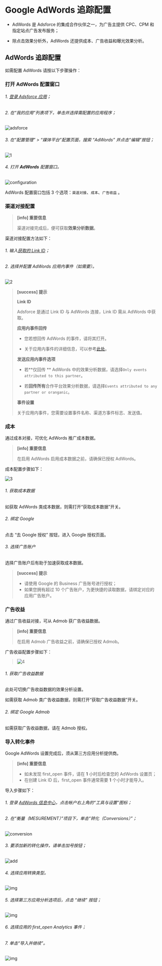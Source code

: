 # **Google AdWords 追踪配置**

* AdWords 是 Adsforce 的集成合作伙伴之一，为广告主提供 CPC、CPM 和指定站点广告发布服务；

* 除点击效果分析外，AdWords 还提供成本、广告收益和曝光效果分析。

## **AdWords 追踪配置**

  如需配置 AdWords 请按以下步骤操作：

### 打开 AdWords 配置窗口

###### 1. [登录 Adsforce 应用](<https://demo-portal.adsforce.io/login>)；

###### 2. 在“我的应用”列表项下，单击并选择需配置的应用程序；

![adsforce](adsforce.png)

###### 3. 在“配置管理” > “媒体平台”配置页面，搜索 “AdWords” 并点击“编辑”按钮；

![1](1.png)

###### 4. 打开 **AdWords** 配置窗口。 

![configuration](configuration.png)

AdWords 配置窗口包括 3 个选项：`渠道对接`、`成本`、`广告收益` 。

### 渠道对接配置

> **[info] 重要信息**
>
> 渠道对接完成后，便可获取**效果分析数据**。

渠道对接配置方法如下：

###### 1. 输入[获取的 Link ID](linkid/README.md)；
###### 2. 选择并配置 AdWords 应用内事件（如需要）。

![2](2.png)


> **[success] 提示**
>
> **Link ID**
> 
> Adsforce 是通过 Link ID 与 AdWords 连接，Link ID 需从 AdWords 中获取。
> 
> **应用内事件回传**
> 
> * 您若想回传 AdWords 的事件，请将其打开。
> 
> * 关于应用内事件的详细信息，可以参考[此处](https://docs.adsforce.io/zh-hans/in-app-events/)。
> 
> **发送应用内事件选项**
> 
> * 若**仅回传 ** AdWords 中的效果分析数据，请选择`Only events attributed to this partner`。
> 
> * 若**回传所有**合作平台效果分析数据，请选择`Events attributed to any partner or oranganic`。
> 
> **事件设置**
> 
> 关于应用内事件，您需要设置事件名称、渠道方事件标志、发送值。

### 成本
通过成本对接，可优化 AdWords 推广成本数据。

> **[info] 重要信息**
>
> 在启用 AdWords 启用成本数据之前，请确保已授权 AdWords。

成本配置步骤如下：

![3](3.png)

###### 1. 获取成本数据

   如获取 AdWords 类成本数据，则需打开“获取成本数据”开关。

###### 2. 绑定 Google

   点击 “去 Google 授权” 按钮，进入 Google 授权页面。

###### 3. 选择广告账户

   选择广告账户后有助于加速获取成本数据。

> **[success] 提示**
>
> * 请使用 Google 的 Business 广告账号进行授权；
> * 如果您拥有超过 10 个广告账户，为更快捷的读取数据，请绑定对应的应用广告账户。

### 广告收益

通过广告收益对接，可从 Admob 获广告收益数据。

> **[info] 重要信息**
>
> 在启用 Admob 广告收益之前，请确保已授权 Admob。

广告收益配置步骤如下：
> ![4](4.png) 

###### 1. 获取广告收益数据

此处可切换广告收益数据的效果分析设置。

如需获取 Admob 类广告收益数据，则需打开“获取广告收益数据”开关。

###### 2. 绑定 Google Admob

 如需获取广告收益数据，请在 Admob 授权。

### 导入转化事件

Google AdWords 设置完成后，须从第三方应用分析提供商。

> **[info] 重要信息**
>
> * 如未发现 first_open 事件，请在 **1** 小时后检查您的 AdWords 设置页；
> * 在创建 Link ID 后，first_open 事件通常需要 **1** 个小时才能导入。

导入步骤如下：

###### 1. 登录 [AdWords 信息中心](<https://ads.google.com/>)，点击帐户右上角的“工具与设置”图标；

###### 2. 在“衡量（MESUREMENT）”项目下，单击“转化（Conversions）”；

![conversion](conversion.png)

###### 3. 要添加新的转化操作，请单击加号按钮；

![add](add.png)

###### 4. 选择应用转换类型。

![img](6.png)

###### 5. 选择第三方应用分析选项后，点击 “继续” 按钮；

![img](7.png)

###### 6. 选择应用的 first_open Analytics 事件；

###### 7. 单击“导入并继续”。

![img](8.png)

